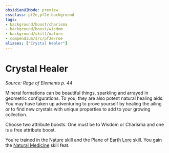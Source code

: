 ```yaml
---
obsidianUIMode: preview
cssclass: pf2e,pf2e-background
tags:
- background/boost/charisma
- background/boost/wisdom
- background/skill/nature
- compendium/src/pf2e/roe
aliases: ["Crystal Healer"]
---
```

# Crystal Healer
*Source: Rage of Elements p. 44*  

Mineral formations can be beautiful things, sparkling and arrayed in geometric configurations. To you, they are also potent natural healing aids. You may have taken up adventuring to prove yourself by healing the ailing or to find new crystals with unique properties to add to your growing collection.

Choose two attribute boosts. One must be to Wisdom or Charisma and one is a free attribute boost.

You're trained in the [Nature](skills.md#Nature) skill and the Plane of [Earth Lore](skills.md#Lore) skill. You gain the [Natural Medicine](natural-medicine.md) skill feat.